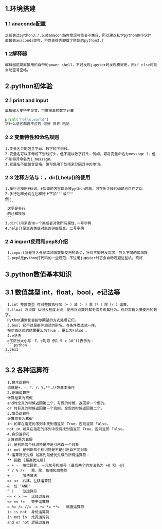 ## 1.环境搭建
  ### 1.1 anaconda配置 
    之前装过python3.7,又装anaconda时发现可能会不兼容，所以建议初学python的小伙伴
    直接装anaconda即可，不然还得先卸载了原始的python3.7
  ### 1.2解释器
    解释器前期直接用的自带的power shell，不过发现jupyter时发现真好用，用if else时能自动空号空格。

 ## 2.python初体验
   ### 2.1 print and input
 ```python
 直接输入支持中英文，可做简单的数学计算
 ```
```python
print('hello,world')
学什么语言都逃不过的 你好 世界 哈哈
```
  ### 2.2 变量特性和命名规则
  
    1.变量名只能包含字母、数字和下划线。
    2.变量名可以字母或下划线打头，但不能以数字打头，例如，可将变量命名为message_1，但不能将其命名为1_message。
    3.变量名不能包含空格，但可使用下划线来分隔其中的单词。
  
  ### 2.3 注释方法与：，dir(),help()的使用
    1.单行注释用#标识，#后面的内容都会被python忽略，可在所注释代码前也可在之后
    2.多行注释分别在注释行上下加'''或"""
    例：
     ```
     这里是多行
     的注释嘎嘎
    ```
    3.dir()用来查询一个类或者对象所有属性.一号字典
    4.help()是查询类或对象的详细信息。二号字典
  ### 2.4 import使用和pep8介绍
     1.import就是导入外部库和函数集使用的命令，针对不同开发需求，导入不同的库函数
     2.pep8是python打代码的一些规范，不过用jupyter时它会自动规避这些坑，真好
  ## 3.python数值基本知识
  ## 3.1 数值类型 int，float，bool，e记法等
     1.int 整数类型 可对整数执行加（+ ）减（- ）乘（* ）除（/ ）运算。
     2.float 浮点数 从很大程度上说，使用浮点数时都无需考虑其行为。你只需输入要使用的数字，
     Python通常都会按你期望的方式处理它们。
     3.bool 它不过是条件测试的别名。与条件表达式一样，
     布尔表达式的结果要么为True ，要么为False 。
     4.e记法
     e不区分大小写：E、e均可 例1.5 x 10^11表示为：
     ```python
    1.5e11
    ```
   ## 3.2 各种运算符
     1.算术运算符 
     也就是+，-，*，/，%,**,//等基本操作
     2.逻辑运算符
     计算结果为真假 
     and时全真的时候返回第二个，有假的时候，返回第一个假的。
     or 时有真的时候返回第一个真的，全假的时候返回第二个。
     3.成员运算符
     计算结果为真假
     in	如果在指定的序列中找到值返回 True，否则返回 False。
     not in	如果在指定的序列中没有找到值返回 True，否则返回 False。
     4.身份运算符
     计算结果为真假
     is 是判断两个标识符是不是引用自一个对象
     is not 是判断两个标识符是不是引用自不同对象
     5.运算符优先级 最高到最低优先级的所有运算符：
     **	指数 (最高优先级)
     ~ + -	按位翻转, 一元加号和减号 (最后两个的方法名为 +@ 和 -@)
     * / % //	乘，除，取模和取整除
     + -	加法减法
     >> <<	右移，左移运算符
     &	位 'AND'
     ^ |	位运算符
     <= < > >=	比较运算符
     <> == !=	等于运算符
     = %= /= //= -= += *= **=	赋值运算符
     is is not	身份运算符
     in not in	成员运算符
     and or not	逻辑运算符

